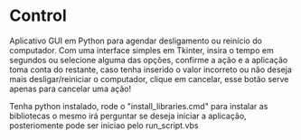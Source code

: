 # Control
Aplicativo GUI em Python para agendar desligamento ou reinício do computador. Com uma interface simples em Tkinter, insira o tempo em segundos ou selecione alguma das opções, confirme a ação e a aplicação toma conta do restante, caso tenha inserido o valor incorreto ou não deseja mais desligar/reiniciar o computador, clique em cancelar, esse botão serve apenas para cancelar uma ação!

Tenha python instalado, rode o "install_libraries.cmd" para instalar as bibliotecas o mesmo irá perguntar se deseja iniciar a aplicação, posteriomente pode ser iniciao pelo run_script.vbs